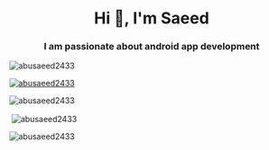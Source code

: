 <h1 align="center">Hi 👋, I'm Saeed</h1>
<h3 align="center">I am passionate about android app development</h3>

<p align="left"> <img src="https://komarev.com/ghpvc/?username=abusaeed2433&label=Profile%20views&color=0e75b6&style=flat" alt="abusaeed2433" /> </p>

<p align="left"> <a href="https://github.com/ryo-ma/github-profile-trophy"><img src="https://github-profile-trophy.vercel.app/?username=abusaeed2433" alt="abusaeed2433" /></a> </p>

<p><img align="center" src="https://github-readme-stats.vercel.app/api/top-langs?username=abusaeed2433&show_icons=true&locale=en&layout=compact" alt="abusaeed2433" /></p>

<p>&nbsp;<img align="center" src="https://github-readme-stats.vercel.app/api?username=abusaeed2433&show_icons=true&locale=en" alt="abusaeed2433" /></p>

<p><img align="center" src="https://github-readme-streak-stats.herokuapp.com/?user=abusaeed2433&" alt="abusaeed2433" /></p>
